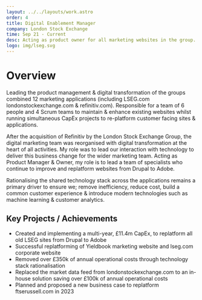 ```yaml
---
layout: ../../layouts/work.astro
order: 4
title: Digital Enablement Manager
company: London Stock Exchange
time: Sep 21 - Current
desc: Acting as product owner for all marketing websites in the group. Working with multiple development teams to support, maintain & enhance the Adobe & Drupal platforms.
logo: img/lseg.svg
---
```


# Overview

Leading the product management & digital transformation of the groups combined 12 marketing applications (including LSEG.com londonstockexchange.com & refinitiv.com). Responsible for a team of 6 people and 4 Scrum teams to maintain & enhance existing websites whilst running simultaneous CapEx projects to re-platform customer facing sites & applications.

After the acquisition of Refinitiv by the London Stock Exchange Group, the digital marketing team was reorganised with digital transformation at the heart of all activities. My role was to lead our interaction with technology to deliver this business change for the wider marketing team. Acting as Product Manager & Owner, my role is to lead a team of specialists who continue to improve and replatform websites from Drupal to Adobe.

Rationalising the shared technology stack across the applications remains a primary driver to ensure we; remove inefficiency, reduce cost, build a common customer experience & introduce modern technologies such as machine learning & customer analytics.

## Key Projects / Achievements

- Created and implementing a multi-year, £11.4m CapEx, to replatform all old LSEG sites from Drupal to Adobe
- Successful replatforming of Yieldbook marketing website and lseg.com corporate website
- Removed over £350k of annual operational costs through technology stack rationalisation
- Replaced the market data feed from londonstockexchange.com to an in-house solution saving over £100k of annual operational costs
- Planned and proposed a new business case to replatform ftserussell.com in 2023
